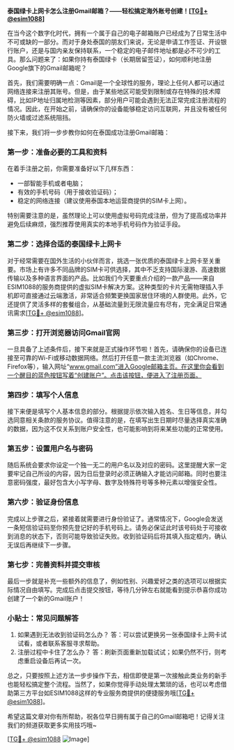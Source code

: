 **泰国绿卡上网卡怎么注册Gmail邮箱？——轻松搞定海外账号创建！[[TG💪+ @esim1088](https://t.me/s/esim1088)]**

在当今这个数字化时代，拥有一个属于自己的电子邮箱账户已经成为了日常生活中不可或缺的一部分。而对于身处泰国的朋友们来说，无论是申请工作签证、开设银行账户，还是与国内亲友保持联系，一个稳定的电子邮件地址都是必不可少的工具。那么问题来了：如果你持有泰国绿卡（长期居留签证），如何顺利地注册Google旗下的Gmail邮箱呢？

首先，我们需要明确一点：Gmail是一个全球性的服务，理论上任何人都可以通过网络连接来注册其账号。但是，由于某些地区可能受到限制或存在特殊的技术障碍，比如IP地址归属地检测等因素，部分用户可能会遇到无法正常完成注册流程的情况。因此，在开始之前，请确保你的设备能够稳定访问互联网，并且没有被任何防火墙或过滤系统阻挡。

接下来，我们将一步步教你如何在泰国成功注册Gmail邮箱：

### 第一步：准备必要的工具和资料

在着手注册之前，你需要准备好以下几样东西：
- 一部智能手机或者电脑；
- 有效的手机号码（用于接收验证码）；
- 稳定的网络连接（建议使用泰国本地运营商提供的SIM卡上网）。

特别需要注意的是，虽然理论上可以使用虚拟号码完成注册，但为了提高成功率并避免后续麻烦，强烈推荐使用真实的本地手机号码作为验证手段。

### 第二步：选择合适的泰国绿卡上网卡

对于经常需要在国外生活的小伙伴而言，挑选一张优质的泰国绿卡上网卡至关重要。市场上有许多不同品牌的SIM卡可供选择，其中不乏支持国际漫游、高速数据传输以及多种语言界面的产品。比如我们今天要重点介绍的一款产品——来自ESIM1088的服务商提供的虚拟SIM卡解决方案。这种类型的卡片无需物理插入手机即可直接通过云端激活，非常适合频繁更换国家居住环境的人群使用。此外，它还提供了灵活多样的套餐组合，从基础流量到无限流量应有尽有，完全满足日常通讯需求[[TG💪+ @esim1088](https://t.me/s/esim1088)]。

### 第三步：打开浏览器访问Gmail官网

一旦具备了上述条件后，接下来就是正式操作环节啦！首先，请确保你的设备已连接至可靠的Wi-Fi或移动数据网络。然后打开任意一款主流浏览器（如Chrome、Firefox等），输入网址“www.gmail.com”进入Google邮箱主页。在这里你会看到一个醒目的蓝色按钮写着“创建账户”。点击该按钮，便进入了注册页面。

### 第四步：填写个人信息

接下来便是填写个人基本信息的部分。根据提示依次输入姓名、生日等信息，并勾选同意相关条款的服务协议。值得注意的是，在填写出生日期时尽量选择真实准确的数据，因为这不仅关系到账户安全性，也可能影响到将来某些功能的正常使用。

### 第五步：设置用户名与密码

随后系统会要求你设定一个独一无二的用户名以及对应的密码。这里提醒大家一定要牢记自己所设的内容，因为日后登录时必须正确输入才能访问邮箱。同时也要注意密码强度，最好包含大小写字母、数字及特殊符号等多种元素以增强安全性。

### 第六步：验证身份信息

完成以上步骤之后，紧接着就需要进行身份验证了。通常情况下，Google会发送一条短信验证码至你预先登记好的手机号码上。请务必保证此时该号码处于可接收到消息的状态下，否则可能导致验证失败。收到验证码后将其填入指定框内，确认无误后再继续下一步骤。

### 第七步：完善资料并提交审核

最后一步就是补充一些额外的信息了，例如性别、兴趣爱好之类的选项可以根据实际情况自由填写。完成后点击提交按钮，等待几分钟左右就能看到提示恭喜你成功创建了一个新的Gmail账户！

### 小贴士：常见问题解答

1. 如果遇到无法收到验证码怎么办？
答：可以尝试更换另一张泰国绿卡上网卡试试看，或者联系客服寻求帮助。
2. 注册过程中卡住了怎么办？
答：刷新页面重新加载试试；如果仍然不行，则考虑重启设备后再试一次。

总之，只要按照上述方法一步步操作下去，相信即使是第一次接触此类业务的新手也能轻松搞定整个流程。当然了，如果你觉得手动处理太繁琐的话，也可以考虑借助第三方平台如ESIM1088这样的专业服务商提供的便捷服务哦[[TG💪+ @esim1088](https://t.me/s/esim1088)]。

希望这篇文章对你有所帮助，祝各位早日拥有属于自己的Gmail邮箱吧！记得关注我们的频道获取更多实用技巧哦~

[[TG💪+ @esim1088](https://t.me/s/esim1088) ![Image](https://i.postimg.cc/4NQfJmqS/Snipaste-2025-05-13-00-14-12.png)]